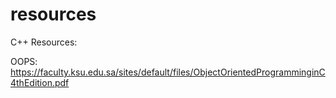 # resources

C++ Resources:

OOPS: https://faculty.ksu.edu.sa/sites/default/files/ObjectOrientedProgramminginC4thEdition.pdf 

